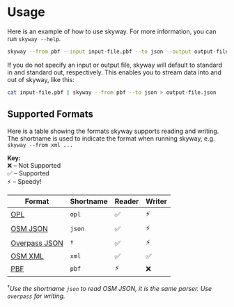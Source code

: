 # Usage

Here is an example of how to use skyway.
For more information, you can run `skyway --help`.

```sh
skyway --from pbf --input input-file.pbf --to json --output output-file.json
```
If you do not specify an input or output file, skyway will default to standard in and standard out, respectively.
This enables you to stream data into and out of skyway, like this:
```sh
cat input-file.pbf | skyway --from pbf --to json > output-file.json
```

## Supported Formats

Here is a table showing the formats skyway supports reading and writing.
The shortname is used to indicate the format when running skyway, e.g. `skyway --from xml ...`

**Key:**<br>
❌ – Not Supported<br>
✅ – Supported<br>
⚡ – Speedy!<br>

| Format | Shortname | Reader | Writer |
| -------|-----------|--------|--------|
| [OPL](https://wiki.openstreetmap.org/wiki/OPL_format) | `opl` | ✅ | ⚡ |
| [OSM JSON](https://wiki.openstreetmap.org/wiki/OSM_JSON) | `json` | ✅ | ⚡ |
| [Overpass JSON](https://wiki.openstreetmap.org/wiki/OSM_JSON#Overpass_API) | † | ✅ | ⚡ |
| [OSM XML](https://wiki.openstreetmap.org/wiki/OSM_XML) | `xml` | ✅ | ✅ |
| [PBF](https://wiki.openstreetmap.org/wiki/PBF_Format) | `pbf` | ⚡ | ❌ |

<sup>†</sup>*Use the shortname `json` to read OSM JSON, it is the same parser. Use `overpass` for writing.*
